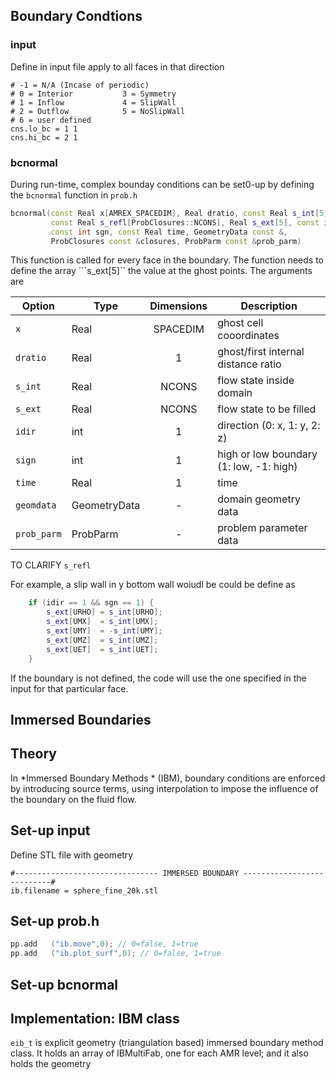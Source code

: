 ## Boundary Condtions

### input

Define in input file apply to all faces in that direction

```
# -1 = N/A (Incase of periodic)
# 0 = Interior           3 = Symmetry
# 1 = Inflow             4 = SlipWall
# 2 = Outflow            5 = NoSlipWall
# 6 = user defined
cns.lo_bc = 1 1
cns.hi_bc = 2 1
```

### bcnormal

During run-time, complex bounday conditions can be set0-up by defining the
```bcnormal``` function in ```prob.h```

```cpp
bcnormal(const Real x[AMREX_SPACEDIM], Real dratio, const Real s_int[5],
         const Real s_refl[ProbClosures::NCONS], Real s_ext[5], const int idir,
         const int sgn, const Real time, GeometryData const &,
         ProbClosures const &closures, ProbParm const &prob_parm)
```

This function is called for every face in the boundary.
The function needs to define the array ```s_ext[5]`` the value at the ghost points. The arguments are


| Option                      | Type          | Dimensions | Description                                                  |
| --------------------------- | ------------- |:-------:| ------------------------------------------------------------ |
| ```x```       | Real          | SPACEDIM   | ghost cell cooordinates  |
| ```dratio```  | Real          | 1          |  ghost/first internal distance ratio                          |
| ```s_int```   | Real          | NCONS      | flow state inside domain  |
| ```s_ext```   | Real          | NCONS      | flow state to be filled  |
| ```idir```    | int           | 1          | direction (0: x, 1: y, 2: z)  |
| ```sign```    | int           | 1          | high or low boundary (1: low, -1: high)  |
| ```time```    | Real          | 1         | time  |
| ```geomdata``` | GeometryData | -         |domain geometry data  |
| ```prob_parm```| ProbParm     | -         |problem parameter data  |


TO CLARIFY
```s_refl```


For example, a slip wall in y bottom wall woiudl be could be define as

```cpp
    if (idir == 1 && sgn == 1) {
        s_ext[URHO] = s_int[URHO];
        s_ext[UMX]  = s_int[UMX];
        s_ext[UMY]  = -s_int[UMY];
        s_ext[UMZ]  = s_int[UMZ];
        s_ext[UET]  = s_int[UET];
    }
```

If the boundary is not defined, the code will use the one specified in the input for that particular face.


## Immersed Boundaries


## Theory

In *Immersed Boundary Methods * (IBM), boundary conditions are enforced by introducing source terms,  using interpolation  to impose the influence of the boundary on the fluid flow.

## Set-up input


Define STL file with geometry

```
#-------------------------------- IMMERSED BOUNDARY ---------------------------#
ib.filename = sphere_fine_20k.stl
```


## Set-up prob.h


```cpp
pp.add   ("ib.move",0); // 0=false, 1=true
pp.add   ("ib.plot_surf",0); // 0=false, 1=true
```

## Set-up bcnormal



## Implementation: IBM class

```eib_t``` is explicit geometry (triangulation based) immersed boundary method
class. It holds an array of IBMultiFab, one for each AMR level; and it also holds
the geometry
